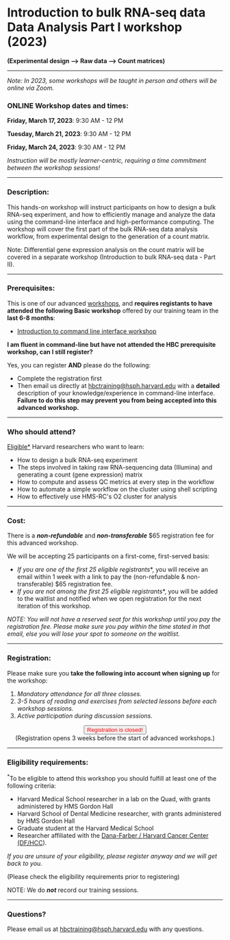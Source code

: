 # Introduction to bulk RNA-seq data Data Analysis Part I workshop (2023) 
**(Experimental design --> Raw data --> Count matrices)**

---

*Note: In 2023, some workshops will be taught in person and others will be online via Zoom.*


### **ONLINE Workshop dates and times:**

**Friday, March 17, 2023**: 9:30 AM - 12 PM

**Tuesday, March 21, 2023**: 9:30 AM - 12 PM

**Friday, March 24, 2023**: 9:30 AM - 12 PM


_Instruction will be mostly learner-centric, requiring a time commitment between the workshop sessions!_

---

### **Description:**
This hands-on workshop will instruct participants on how to design a bulk RNA-seq experiment, and how to efficiently manage and analyze the data using the command-line interface and high-performance computing. The workshop will cover the first part of the bulk RNA-seq data analysis workflow, from experimental design to the generation of a count matrix. 

Note: Differential gene expression analysis on the count matrix will be covered in a separate workshop (Introduction to bulk RNA-seq data - Part II).

---

### **Prerequisites:**

This is one of our advanced [workshops](https://hbctraining.github.io/main/training_spring2019.html#advanced-topics-analysis-of-high-throughput-sequencing-ngs-data), and **requires registants to have attended the following Basic workshop** offered by our training team in the **last 6-8 months**:  

- [Introduction to command line interface workshop](https://hbctraining.github.io/main/registrations/AllFunders_Intro_to_Shell)

**I am fluent in command-line but have not attended the HBC prerequisite workshop, can I still register?**

Yes, you can register **AND** please do the following:

- Complete the registration first
- Then email us directly at hbctraining@hsph.harvard.edu with a **detailed** description of your knowledge/experience in command-line interface. **Failure to do this step may prevent you from being accepted into this advanced workshop.**

---

### **Who should attend?**

[Eligible*](#eligibility-requirements) Harvard researchers who want to learn: 

- How to design a bulk RNA-seq experiment
- The steps involved in taking raw RNA-sequencing data (Illumina) and generating a count (gene expression) matrix
- How to compute and assess QC metrics at every step in the workflow
- How to automate a simple workflow on the cluster using shell scripting
- How to effectively use HMS-RC's O2 cluster for analysis 

---

### **Cost:**

There is a ***non-refundable*** and ***non-transferable*** $65 registration fee for this advanced workshop.

We will be accepting 25 participants on a first-come, first-served basis:

- **If you are one of the first 25 eligible* registrants**, you will receive an email within 1 week with a link to pay the (non-refundable & non-transferable) $65 registration fee. 
- **If you are not among the first 25 eligible* registrants**, you will be added to the waitlist and notified when we open registration for the next iteration of this workshop.

*NOTE: You will not have a reserved seat for this workshop until you pay the registration fee. Please make sure you pay within the time stated in that email, else you will lose your spot to someone on the waitlist.*


---

### **Registration:**

Please make sure you **take the following into account when signing up** for the workshop:

1. _Mandatory attendance for all three classes._
2. _3-5 hours of reading and exercises from selected lessons before each workshop sessions._
3. _Active participation during discussion sessions._

<div style="text-align:center">
	 <a><button name="button" style = "color: red" >Registration is closed!</button></a>
</div>

<div style="text-align:center">
	 (Registration opens 3 weeks before the start of advanced workshops.)
</div>
 
---

### **Eligibility requirements:**

<sup>*</sup>To be eligible to attend this workshop you should fulfill at least one of the following criteria:

- Harvard Medical School researcher in a lab on the Quad, with grants administered by HMS Gordon Hall
- Harvard School of Dental Medicine researcher, with grants administered by HMS Gordon Hall
- Graduate student at the Harvard Medical School
- Researcher affiliated with the [Dana-Farber / Harvard Cancer Center (DF/HCC](https://www.dfhcc.harvard.edu)).

*If you are unsure of your eligibility, please register anyway and we will get back to you.*

(Please check the eligibility requirements prior to registering)

NOTE: We do ***not*** record our training sessions. 

---

### **Questions?**

Please email us at hbctraining@hsph.harvard.edu with any questions.
